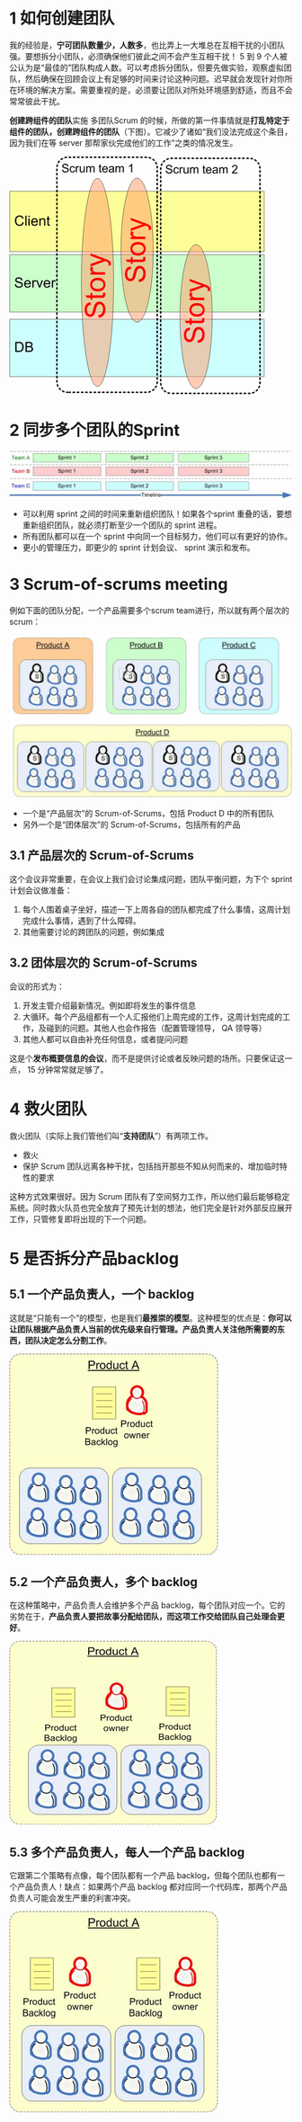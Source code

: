 
# 1 如何创建团队
我的经验是，**宁可团队数量少，人数多**，也比弄上一大堆总在互相干扰的小团队强。要想拆分小团队，必须确保他们彼此之间不会产生互相干扰！
5 到 9 个人被公认为是“最佳的”团队构成人数。可以考虑拆分团队，但要先做实验，观察虚拟团队，然后确保在回顾会议上有足够的时间来讨论这种问题。迟早就会发现针对你所在环境的解决方案。需要重视的是，必须要让团队对所处环境感到舒适，而且不会常常彼此干扰。

**创建跨组件的团队**实施 多团队Scrum 的时候，所做的第一件事情就是**打乱特定于组件的团队，创建跨组件的团队**（下图）。它减少了诸如“我们没法完成这个条目，因为我们在等 server 那帮家伙完成他们的工作”之类的情况发生。

![image.png](.assets/1591114724044-2148e94f-85c6-4f1c-bcfc-236eece2f23d.png)

# 2 同步多个团队的Sprint
![image.png](.assets/1591114293022-82763873-da24-4edf-861e-3e9cab75dcbe.png)

- 可以利用 sprint 之间的时间来重新组织团队！如果各个sprint 重叠的话，要想重新组织团队，就必须打断至少一个团队的 sprint 进程。
- 所有团队都可以在一个 sprint 中向同一个目标努力，他们可以有更好的协作。
- 更小的管理压力，即更少的 sprint 计划会议、 sprint 演示和发布。




# 3 Scrum-of-scrums meeting
例如下面的团队分配，一个产品需要多个scrum team进行，所以就有两个层次的scrum：

![image.png](.assets/1591145974502-bbba51fd-61a8-490f-8f38-f2eee8b9da69.png)

- 一个是“产品层次”的 Scrum-of-Scrums，包括 Product D 中的所有团队
- 另外一个是“团体层次”的 Scrum-of-Scrums，包括所有的产品 

## 3.1 产品层次的 Scrum-of-Scrums
这个会议非常重要，在会议上我们会讨论集成问题，团队平衡问题，为下个 sprint 计划会议做准备：

1. 每个人围着桌子坐好，描述一下上周各自的团队都完成了什么事情，这周计划完成什么事情，遇到了什么障碍。
1. 其他需要讨论的跨团队的问题，例如集成

## 3.2 团体层次的 Scrum-of-Scrums
会议的形式为：

1. 开发主管介绍最新情况。例如即将发生的事件信息
1. 大循环。每个产品组都有一个人汇报他们上周完成的工作，这周计划完成的工作，及碰到的问题。其他人也会作报告（配置管理领导， QA 领导等）
1. 其他人都可以自由补充任何信息，或者提问问题


这是个**发布概要信息的会议**，而不是提供讨论或者反映问题的场所。只要保证这一点， 15 分钟常常就足够了。


# 4 救火团队
救火团队（实际上我们管他们叫“**支持团队**”）有两项工作。

- 救火
- 保护 Scrum 团队远离各种干扰，包括挡开那些不知从何而来的、增加临时特性的要求


这种方式效果很好。因为 Scrum 团队有了空间努力工作，所以他们最后能够稳定系统。同时救火队员也完全放弃了预先计划的想法，他们完全是针对外部反应展开工作，只管修复即将出现的下一个问题。


# 5 是否拆分产品backlog

## 5.1 一个产品负责人，一个 backlog
这就是“只能有一个”的模型，也是我们**最推崇的模型**。这种模型的优点是：**你可以让团队根据产品负责人当前的优先级来自行管理。产品负责人关注他所需要的东西，团队决定怎么分割工作**。

![image.png](.assets/1591146525878-59955038-706c-4a15-9fcd-d98004f0722b.png)

## 5.2 一个产品负责人，多个 backlog
在这种策略中，产品负责人会维护多个产品 backlog，每个团队对应一个。它的劣势在于，**产品负责人要把故事分配给团队，而这项工作交给团队自己处理会更好**。

![image.png](.assets/1591146802154-28a887f9-48d1-4c0f-ae36-d4a5de7bcc2e.png)

## 5.3 多个产品负责人，每人一个产品 backlog
它跟第二个策略有点像，每个团队都有一个产品 backlog，但每个团队也都有一个产品负责人！缺点：如果两个产品 backlog 都对应同一个代码库，那两个产品负责人可能会发生严重的利害冲突。

![image.png](.assets/1591146856761-0465b31c-ac16-409e-aff4-c142131e84df.png)
